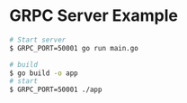 # GRPC Server Example

```bash
# Start server
$ GRPC_PORT=50001 go run main.go

# build
$ go build -o app
# start
$ GRPC_PORT=50001 ./app
```
